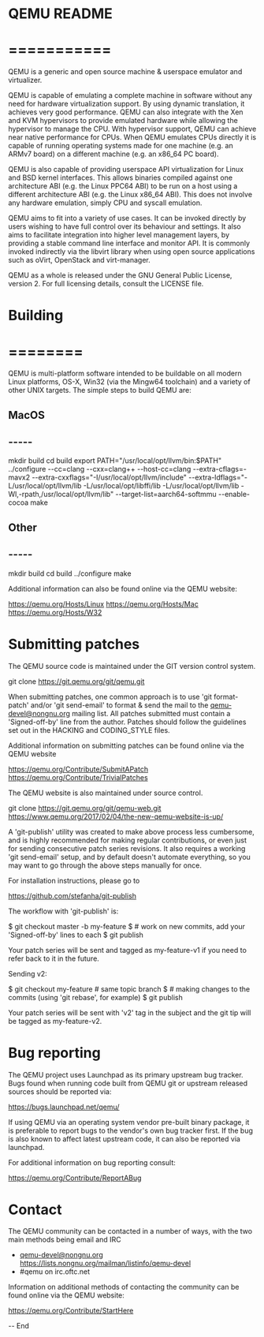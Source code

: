 # QEMU README
# ===========

QEMU is a generic and open source machine & userspace emulator and
virtualizer.

QEMU is capable of emulating a complete machine in software without any
need for hardware virtualization support. By using dynamic translation,
it achieves very good performance. QEMU can also integrate with the Xen
and KVM hypervisors to provide emulated hardware while allowing the
hypervisor to manage the CPU. With hypervisor support, QEMU can achieve
near native performance for CPUs. When QEMU emulates CPUs directly it is
capable of running operating systems made for one machine (e.g. an ARMv7
board) on a different machine (e.g. an x86_64 PC board).

QEMU is also capable of providing userspace API virtualization for Linux
and BSD kernel interfaces. This allows binaries compiled against one
architecture ABI (e.g. the Linux PPC64 ABI) to be run on a host using a
different architecture ABI (e.g. the Linux x86_64 ABI). This does not
involve any hardware emulation, simply CPU and syscall emulation.

QEMU aims to fit into a variety of use cases. It can be invoked directly
by users wishing to have full control over its behaviour and settings.
It also aims to facilitate integration into higher level management
layers, by providing a stable command line interface and monitor API.
It is commonly invoked indirectly via the libvirt library when using
open source applications such as oVirt, OpenStack and virt-manager.

QEMU as a whole is released under the GNU General Public License,
version 2. For full licensing details, consult the LICENSE file.


# Building
# ========

QEMU is multi-platform software intended to be buildable on all modern
Linux platforms, OS-X, Win32 (via the Mingw64 toolchain) and a variety
of other UNIX targets. The simple steps to build QEMU are:

## MacOS
## -----
  mkdir build
  cd build
  export PATH="/usr/local/opt/llvm/bin:$PATH"
  ../configure --cc=clang --cxx=clang++ --host-cc=clang --extra-cflags=-mavx2 --extra-cxxflags="-I/usr/local/opt/llvm/include" --extra-ldflags="-L/usr/local/opt/llvm/lib -L/usr/local/opt/libffi/lib -L/usr/local/opt/llvm/lib -Wl,-rpath,/usr/local/opt/llvm/lib" --target-list=aarch64-softmmu --enable-cocoa
  make

## Other
## -----
  mkdir build
  cd build
  ../configure
  make

Additional information can also be found online via the QEMU website:

  https://qemu.org/Hosts/Linux
  https://qemu.org/Hosts/Mac
  https://qemu.org/Hosts/W32


Submitting patches
==================

The QEMU source code is maintained under the GIT version control system.

   git clone https://git.qemu.org/git/qemu.git

When submitting patches, one common approach is to use 'git
format-patch' and/or 'git send-email' to format & send the mail to the
qemu-devel@nongnu.org mailing list. All patches submitted must contain
a 'Signed-off-by' line from the author. Patches should follow the
guidelines set out in the HACKING and CODING_STYLE files.

Additional information on submitting patches can be found online via
the QEMU website

  https://qemu.org/Contribute/SubmitAPatch
  https://qemu.org/Contribute/TrivialPatches

The QEMU website is also maintained under source control.

  git clone https://git.qemu.org/git/qemu-web.git
  https://www.qemu.org/2017/02/04/the-new-qemu-website-is-up/

A 'git-publish' utility was created to make above process less
cumbersome, and is highly recommended for making regular contributions,
or even just for sending consecutive patch series revisions. It also
requires a working 'git send-email' setup, and by default doesn't
automate everything, so you may want to go through the above steps
manually for once.

For installation instructions, please go to

  https://github.com/stefanha/git-publish

The workflow with 'git-publish' is:

  $ git checkout master -b my-feature
  $ # work on new commits, add your 'Signed-off-by' lines to each
  $ git publish

Your patch series will be sent and tagged as my-feature-v1 if you need to refer
back to it in the future.

Sending v2:

  $ git checkout my-feature # same topic branch
  $ # making changes to the commits (using 'git rebase', for example)
  $ git publish

Your patch series will be sent with 'v2' tag in the subject and the git tip
will be tagged as my-feature-v2.

Bug reporting
=============

The QEMU project uses Launchpad as its primary upstream bug tracker. Bugs
found when running code built from QEMU git or upstream released sources
should be reported via:

  https://bugs.launchpad.net/qemu/

If using QEMU via an operating system vendor pre-built binary package, it
is preferable to report bugs to the vendor's own bug tracker first. If
the bug is also known to affect latest upstream code, it can also be
reported via launchpad.

For additional information on bug reporting consult:

  https://qemu.org/Contribute/ReportABug


Contact
=======

The QEMU community can be contacted in a number of ways, with the two
main methods being email and IRC

 - qemu-devel@nongnu.org
   https://lists.nongnu.org/mailman/listinfo/qemu-devel
 - #qemu on irc.oftc.net

Information on additional methods of contacting the community can be
found online via the QEMU website:

  https://qemu.org/Contribute/StartHere

-- End
